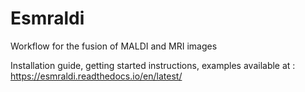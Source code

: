 # Esmraldi

Workflow for the fusion of MALDI and MRI images

Installation guide, getting started instructions, examples available at : <https://esmraldi.readthedocs.io/en/latest/>
